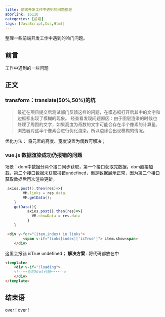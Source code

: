 ```yaml
---
title: 前端开发工作中遇到的问题整理
abbrlink: 16110
categories: [前端]
tags: [JavaScript,Css,Html]
---
```



整理一些前端开发工作中遇到的冷门问题。
<!-- more -->
## 前言
工作中遇到的一些问题
## 正文
###  transform：translate(50%,50%)的坑
> 最近在项目提交后测试部门反馈这样的问题，在模态框打开后其中的文字和边框都出现了模糊的现象。
> 经查看发现问题原因：由于图层渲染的时候也处理了周围的文字，如果高度为奇数的文字可能会存在半个像素的计算量，浏览器对这半个像素会进行优化渲染，所以边缘会出现模糊的情况。

优化方法： 将元素的高度、宽度设置为偶数可解决；
### vue.js 数据渲染成功仍报错的问题
场景：dom中数据分两个接口同步获取，第一个接口获取完数据，dom直接加载，第二个接口数据未获取报错undefined，但是数据展示正常，因为第二个接口获取数据后再次渲染更新。



```javascript
 axios.post().then(res)=>{
        VM.links = res.data;
        VM.getData();
    }
    getData(){
          axios.post().then(res)=>{
            VM.showData = res.data
          }
    }
```   

```html
 <div v-for="(item,index) in links">
        <span v-if="links[index]['isTrue']"> item.show<span>   
    </div>
```
这里会报错 isTrue undefined；
**解决方案** : 将代码都放在中
```html
<template>
    <div v-if="!loading">
    <!----你的html代码------>
    </div>
</template>
```
 
   
   

## 结束语
over ! over !